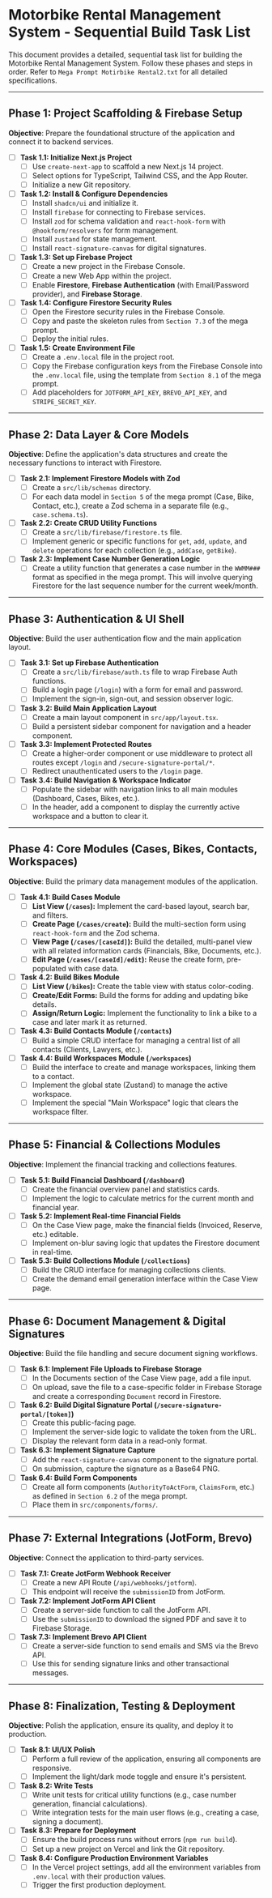 # Motorbike Rental Management System - Sequential Build Task List

This document provides a detailed, sequential task list for building the Motorbike Rental Management System. Follow these phases and steps in order. Refer to `Mega Prompt Motirbike Rental2.txt` for all detailed specifications.

---

## Phase 1: Project Scaffolding & Firebase Setup

**Objective**: Prepare the foundational structure of the application and connect it to backend services.

- [ ] **Task 1.1: Initialize Next.js Project**
  - [ ] Use `create-next-app` to scaffold a new Next.js 14 project.
  - [ ] Select options for TypeScript, Tailwind CSS, and the App Router.
  - [ ] Initialize a new Git repository.

- [ ] **Task 1.2: Install & Configure Dependencies**
  - [ ] Install `shadcn/ui` and initialize it.
  - [ ] Install `firebase` for connecting to Firebase services.
  - [ ] Install `zod` for schema validation and `react-hook-form` with `@hookform/resolvers` for form management.
  - [ ] Install `zustand` for state management.
  - [ ] Install `react-signature-canvas` for digital signatures.

- [ ] **Task 1.3: Set up Firebase Project**
  - [ ] Create a new project in the Firebase Console.
  - [ ] Create a new Web App within the project.
  - [ ] Enable **Firestore**, **Firebase Authentication** (with Email/Password provider), and **Firebase Storage**.

- [ ] **Task 1.4: Configure Firestore Security Rules**
  - [ ] Open the Firestore security rules in the Firebase Console.
  - [ ] Copy and paste the skeleton rules from `Section 7.3` of the mega prompt.
  - [ ] Deploy the initial rules.

- [ ] **Task 1.5: Create Environment File**
  - [ ] Create a `.env.local` file in the project root.
  - [ ] Copy the Firebase configuration keys from the Firebase Console into the `.env.local` file, using the template from `Section 8.1` of the mega prompt.
  - [ ] Add placeholders for `JOTFORM_API_KEY`, `BREVO_API_KEY`, and `STRIPE_SECRET_KEY`.

---

## Phase 2: Data Layer & Core Models

**Objective**: Define the application's data structures and create the necessary functions to interact with Firestore.

- [ ] **Task 2.1: Implement Firestore Models with Zod**
  - [ ] Create a `src/lib/schemas` directory.
  - [ ] For each data model in `Section 5` of the mega prompt (Case, Bike, Contact, etc.), create a Zod schema in a separate file (e.g., `case.schema.ts`).

- [ ] **Task 2.2: Create CRUD Utility Functions**
  - [ ] Create a `src/lib/firebase/firestore.ts` file.
  - [ ] Implement generic or specific functions for `get`, `add`, `update`, and `delete` operations for each collection (e.g., `addCase`, `getBike`).

- [ ] **Task 2.3: Implement Case Number Generation Logic**
  - [ ] Create a utility function that generates a case number in the `WWMM###` format as specified in the mega prompt. This will involve querying Firestore for the last sequence number for the current week/month.

---

## Phase 3: Authentication & UI Shell

**Objective**: Build the user authentication flow and the main application layout.

- [ ] **Task 3.1: Set up Firebase Authentication**
  - [ ] Create a `src/lib/firebase/auth.ts` file to wrap Firebase Auth functions.
  - [ ] Build a login page (`/login`) with a form for email and password.
  - [ ] Implement the sign-in, sign-out, and session observer logic.

- [ ] **Task 3.2: Build Main Application Layout**
  - [ ] Create a main layout component in `src/app/layout.tsx`.
  - [ ] Build a persistent sidebar component for navigation and a header component.

- [ ] **Task 3.3: Implement Protected Routes**
  - [ ] Create a higher-order component or use middleware to protect all routes except `/login` and `/secure-signature-portal/*`.
  - [ ] Redirect unauthenticated users to the `/login` page.

- [ ] **Task 3.4: Build Navigation & Workspace Indicator**
  - [ ] Populate the sidebar with navigation links to all main modules (Dashboard, Cases, Bikes, etc.).
  - [ ] In the header, add a component to display the currently active workspace and a button to clear it.

---

## Phase 4: Core Modules (Cases, Bikes, Contacts, Workspaces)

**Objective**: Build the primary data management modules of the application.

- [ ] **Task 4.1: Build Cases Module**
  - [ ] **List View (`/cases`):** Implement the card-based layout, search bar, and filters.
  - [ ] **Create Page (`/cases/create`):** Build the multi-section form using `react-hook-form` and the Zod schema.
  - [ ] **View Page (`/cases/[caseId]`):** Build the detailed, multi-panel view with all related information cards (Financials, Bike, Documents, etc.).
  - [ ] **Edit Page (`/cases/[caseId]/edit`):** Reuse the create form, pre-populated with case data.

- [ ] **Task 4.2: Build Bikes Module**
  - [ ] **List View (`/bikes`):** Create the table view with status color-coding.
  - [ ] **Create/Edit Forms:** Build the forms for adding and updating bike details.
  - [ ] **Assign/Return Logic:** Implement the functionality to link a bike to a case and later mark it as returned.

- [ ] **Task 4.3: Build Contacts Module (`/contacts`)**
  - [ ] Build a simple CRUD interface for managing a central list of all contacts (Clients, Lawyers, etc.).

- [ ] **Task 4.4: Build Workspaces Module (`/workspaces`)**
  - [ ] Build the interface to create and manage workspaces, linking them to a contact.
  - [ ] Implement the global state (Zustand) to manage the active workspace.
  - [ ] Implement the special "Main Workspace" logic that clears the workspace filter.

---

## Phase 5: Financial & Collections Modules

**Objective**: Implement the financial tracking and collections features.

- [ ] **Task 5.1: Build Financial Dashboard (`/dashboard`)**
  - [ ] Create the financial overview panel and statistics cards.
  - [ ] Implement the logic to calculate metrics for the current month and financial year.

- [ ] **Task 5.2: Implement Real-time Financial Fields**
  - [ ] On the Case View page, make the financial fields (Invoiced, Reserve, etc.) editable.
  - [ ] Implement on-blur saving logic that updates the Firestore document in real-time.

- [ ] **Task 5.3: Build Collections Module (`/collections`)**
  - [ ] Build the CRUD interface for managing collections clients.
  - [ ] Create the demand email generation interface within the Case View page.

---

## Phase 6: Document Management & Digital Signatures

**Objective**: Build the file handling and secure document signing workflows.

- [ ] **Task 6.1: Implement File Uploads to Firebase Storage**
  - [ ] In the Documents section of the Case View page, add a file input.
  - [ ] On upload, save the file to a case-specific folder in Firebase Storage and create a corresponding `Document` record in Firestore.

- [ ] **Task 6.2: Build Digital Signature Portal (`/secure-signature-portal/[token]`)**
  - [ ] Create this public-facing page.
  - [ ] Implement the server-side logic to validate the token from the URL.
  - [ ] Display the relevant form data in a read-only format.

- [ ] **Task 6.3: Implement Signature Capture**
  - [ ] Add the `react-signature-canvas` component to the signature portal.
  - [ ] On submission, capture the signature as a Base64 PNG.

- [ ] **Task 6.4: Build Form Components**
  - [ ] Create all form components (`AuthorityToActForm`, `ClaimsForm`, etc.) as defined in `Section 6.2` of the mega prompt.
  - [ ] Place them in `src/components/forms/`.

---

## Phase 7: External Integrations (JotForm, Brevo)

**Objective**: Connect the application to third-party services.

- [ ] **Task 7.1: Create JotForm Webhook Receiver**
  - [ ] Create a new API Route (`/api/webhooks/jotform`).
  - [ ] This endpoint will receive the `submissionID` from JotForm.

- [ ] **Task 7.2: Implement JotForm API Client**
  - [ ] Create a server-side function to call the JotForm API.
  - [ ] Use the `submissionID` to download the signed PDF and save it to Firebase Storage.

- [ ] **Task 7.3: Implement Brevo API Client**
  - [ ] Create a server-side function to send emails and SMS via the Brevo API.
  - [ ] Use this for sending signature links and other transactional messages.

---

## Phase 8: Finalization, Testing & Deployment

**Objective**: Polish the application, ensure its quality, and deploy it to production.

- [ ] **Task 8.1: UI/UX Polish**
  - [ ] Perform a full review of the application, ensuring all components are responsive.
  - [ ] Implement the light/dark mode toggle and ensure it's persistent.

- [ ] **Task 8.2: Write Tests**
  - [ ] Write unit tests for critical utility functions (e.g., case number generation, financial calculations).
  - [ ] Write integration tests for the main user flows (e.g., creating a case, signing a document).

- [ ] **Task 8.3: Prepare for Deployment**
  - [ ] Ensure the build process runs without errors (`npm run build`).
  - [ ] Set up a new project on Vercel and link the Git repository.

- [ ] **Task 8.4: Configure Production Environment Variables**
  - [ ] In the Vercel project settings, add all the environment variables from `.env.local` with their production values.
  - [ ] Trigger the first production deployment.

